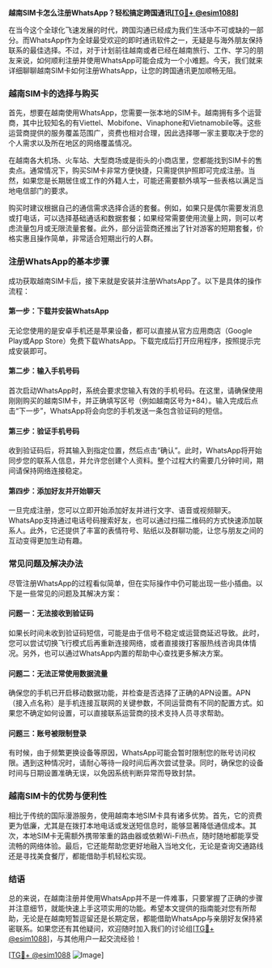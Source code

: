 **越南SIM卡怎么注册WhatsApp？轻松搞定跨国通讯[[TG💪+ @esim1088](https://t.me/s/esim1088)]**

在当今这个全球化飞速发展的时代，跨国沟通已经成为我们生活中不可或缺的一部分。而WhatsApp作为全球最受欢迎的即时通讯软件之一，无疑是与海外朋友保持联系的最佳选择。不过，对于计划前往越南或者已经在越南旅行、工作、学习的朋友来说，如何顺利注册并使用WhatsApp可能会成为一个小难题。今天，我们就来详细聊聊越南SIM卡如何注册WhatsApp，让您的跨国通讯更加顺畅无阻。

### **越南SIM卡的选择与购买**

首先，想要在越南使用WhatsApp，您需要一张本地的SIM卡。越南拥有多个运营商，其中比较知名的有Viettel、Mobifone、Vinaphone和Vietnamobile等。这些运营商提供的服务覆盖范围广，资费也相对合理，因此选择哪一家主要取决于您的个人需求以及所在地区的网络覆盖情况。

在越南各大机场、火车站、大型商场或是街头的小商店里，您都能找到SIM卡的售卖点。通常情况下，购买SIM卡非常方便快捷，只需提供护照即可完成注册。当然，如果您是长期居住或工作的外籍人士，可能还需要额外填写一些表格以满足当地电信部门的要求。

购买时建议根据自己的通信需求选择合适的套餐。例如，如果只是偶尔需要发消息或打电话，可以选择基础通话和数据套餐；如果经常需要使用流量上网，则可以考虑流量包月或无限流量套餐。此外，部分运营商还推出了针对游客的短期套餐，价格实惠且操作简单，非常适合短期出行的人群。

### **注册WhatsApp的基本步骤**

成功获取越南SIM卡后，接下来就是安装并注册WhatsApp了。以下是具体的操作流程：

#### **第一步：下载并安装WhatsApp**
无论您使用的是安卓手机还是苹果设备，都可以直接从官方应用商店（Google Play或App Store）免费下载WhatsApp。下载完成后打开应用程序，按照提示完成安装即可。

#### **第二步：输入手机号码**
首次启动WhatsApp时，系统会要求您输入有效的手机号码。在这里，请确保使用刚刚购买的越南SIM卡，并正确填写区号（例如越南区号为+84）。输入完成后点击“下一步”，WhatsApp将会向您的手机发送一条包含验证码的短信。

#### **第三步：验证手机号码**
收到验证码后，将其输入到指定位置，然后点击“确认”。此时，WhatsApp将开始同步您的联系人信息，并允许您创建个人资料。整个过程大约需要几分钟时间，期间请保持网络连接稳定。

#### **第四步：添加好友并开始聊天**
一旦完成注册，您可以立即开始添加好友并进行文字、语音或视频聊天。WhatsApp支持通过电话号码搜索好友，也可以通过扫描二维码的方式快速添加联系人。此外，它还提供了丰富的表情符号、贴纸以及群聊功能，让您与朋友之间的互动变得更加生动有趣。

### **常见问题及解决办法**

尽管注册WhatsApp的过程看似简单，但在实际操作中仍可能出现一些小插曲。以下是一些常见的问题及其解决方案：

#### **问题一：无法接收到验证码**
如果长时间未收到验证码短信，可能是由于信号不稳定或运营商延迟导致。此时，您可以尝试切换飞行模式后再重新连接网络，或者直接拨打客服热线咨询具体情况。另外，也可以通过WhatsApp内置的帮助中心查找更多解决方案。

#### **问题二：无法正常使用数据流量**
确保您的手机已开启移动数据功能，并检查是否选择了正确的APN设置。APN（接入点名称）是手机连接互联网的关键参数，不同运营商有不同的配置方式。如果您不确定如何设置，可以直接联系运营商的技术支持人员寻求帮助。

#### **问题三：账号被限制登录**
有时候，由于频繁更换设备等原因，WhatsApp可能会暂时限制您的账号访问权限。遇到这种情况时，请耐心等待一段时间后再次尝试登录。同时，确保您的设备时间与日期设置准确无误，以免因系统判断异常而导致封禁。

### **越南SIM卡的优势与便利性**

相比于传统的国际漫游服务，使用越南本地SIM卡具有诸多优势。首先，它的资费更为低廉，尤其是在拨打本地电话或发送短信息时，能够显著降低通信成本。其次，本地SIM卡无需额外携带笨重的路由器或依赖Wi-Fi热点，随时随地都能享受流畅的网络体验。最后，它还能帮助您更好地融入当地文化，无论是查询交通路线还是寻找美食餐厅，都能借助手机轻松实现。

### **结语**

总的来说，在越南注册并使用WhatsApp并不是一件难事，只要掌握了正确的步骤并注意细节，就能快速上手这项实用的功能。希望本文提供的指南能对您有所帮助，无论是在越南短暂逗留还是长期定居，都能借助WhatsApp与亲朋好友保持紧密联系。如果您还有其他疑问，欢迎随时加入我们的讨论组[[TG💪+ @esim1088](https://t.me/s/esim1088)]，与其他用户一起交流经验！

[[TG💪+ @esim1088](https://t.me/s/esim1088) ![Image](https://i.postimg.cc/4NQfJmqS/Snipaste-2025-05-13-00-14-12.png)]